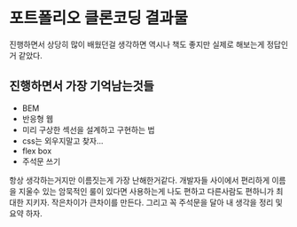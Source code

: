 # 포트폴리오 클론코딩 결과물
진행하면서 상당히 많이 배웠던걸 생각하면 역시나 책도 좋지만 실제로 해보는게 정답인거 같았다.

## 진행하면서 가장 기억남는것들
- BEM
- 반응형 웹
- 미리 구상한 섹선을 설계하고 구현하는 법
- css는 외우지말고 찾자...
- flex box
- 주석문 쓰기

항상 생각하는거지만 이름짓는게 가장 난해한거같다.
개발자들 사이에서 편리하게 이름을 지울수 있는 암묵적인 룰이 있다면 사용하는게 나도 편하고 다른사람도 편하니가 최대한 지키자. 작은차이가 큰차이를 만든다. 그리고 꼭
주석문을 달아 내 생각을 정리 및 요약 하자.


